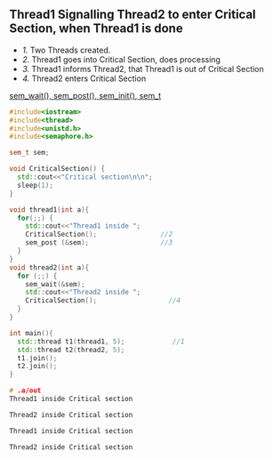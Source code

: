 ## Thread1 Signalling Thread2 to enter Critical Section, when Thread1 is done
- _1._ Two Threads created.
- _2._ Thread1 goes into Critical Section, does processing
- _3._ Thread1 informs Thread2, that Thread1 is out of Critical Section
- _4._ Thread2 enters Critical Section

[sem_wait(), sem_post(), sem_init(), sem_t](/Threads_Processes_IPC/IPC/synchronization/Semaphore/APIs_DataStructure)
```c++
#include<iostream>
#include<thread>
#include<unistd.h>
#include<semaphore.h>

sem_t sem;

void CriticalSection() {
  std::cout<<"Critical section\n\n";
  sleep(1);
}

void thread1(int a){
  for(;;) {
    std::cout<<"Thread1 inside ";
    CriticalSection();                //2
    sem_post (&sem);                  //3
  }
}
void thread2(int a){
  for (;;) {
    sem_wait(&sem);
    std::cout<<"Thread2 inside ";
    CriticalSection();                  //4
  }
}

int main(){
  std::thread t1(thread1, 5);            //1
  std::thread t2(thread2, 5);
  t1.join();
  t2.join();
}

# .a/out
Thread1 inside Critical section

Thread2 inside Critical section

Thread1 inside Critical section

Thread2 inside Critical section
```
